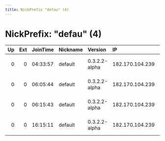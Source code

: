 ```yaml
---
title: NickPrefix "defau" (4)
---
```


# NickPrefix: "defau" (4)

|   Up |   Ext | JoinTime   | Nickname   | Version       | IP              | AS                               | CC   |   ORp |   Dirp | OS      | Contact   |   eFamMembers |
|-----:|------:|:-----------|:-----------|:--------------|:----------------|:---------------------------------|:-----|------:|-------:|:--------|:----------|--------------:|
|    0 |     0 | 04:33:57   | default    | 0.3.2.2-alpha | 182.170.104.239 | So-net Entertainment Corporation | jp   | 36150 |      0 | Windows | None      |             1 |
|    0 |     0 | 06:05:44   | default    | 0.3.2.2-alpha | 182.170.104.239 | So-net Entertainment Corporation | jp   | 36150 |      0 | Windows | None      |             1 |
|    0 |     0 | 06:15:43   | default    | 0.3.2.2-alpha | 182.170.104.239 | So-net Entertainment Corporation | jp   | 36150 |      0 | Windows | None      |             1 |
|    0 |     0 | 16:15:11   | default    | 0.3.2.2-alpha | 182.170.104.239 | So-net Entertainment Corporation | jp   | 36150 |      0 | Windows | None      |             1 |

